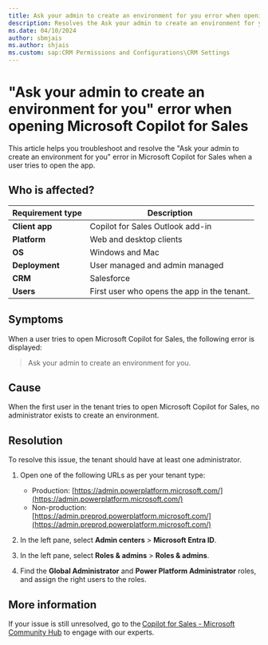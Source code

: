 ```yaml
---
title: Ask your admin to create an environment for you error when opening Microsoft Copilot for Sales
description: Resolves the Ask your admin to create an environment for you error that occurs in Microsoft Copilot for Sales when a user tries to open the app.
ms.date: 04/10/2024
author: sbmjais
ms.author: shjais
ms.custom: sap:CRM Permissions and Configurations\CRM Settings
---
```

# "Ask your admin to create an environment for you" error when opening Microsoft Copilot for Sales

This article helps you troubleshoot and resolve the "Ask your admin to create an environment for you" error in Microsoft Copilot for Sales when a user tries to open the app.

## Who is affected?

| Requirement type |Description  |
|---------|---------|
|**Client app**     |  Copilot for Sales Outlook add-in        |
|**Platform**     | Web and desktop clients         |
|**OS**     | Windows and Mac         |
|**Deployment**     | User managed and admin managed       |
|**CRM**     | Salesforce       |
|**Users**     | First user who opens the app in the tenant.      |

## Symptoms

When a user tries to open Microsoft Copilot for Sales, the following error is displayed:

> Ask your admin to create an environment for you.

## Cause

When the first user in the tenant tries to open Microsoft Copilot for Sales, no administrator exists to create an environment.

## Resolution

To resolve this issue, the tenant should have at least one administrator.

1. Open one of the following URLs as per your tenant type:

    - Production: [https://admin.powerplatform.microsoft.com/](https://admin.powerplatform.microsoft.com/)
    - Non-production: [https://admin.preprod.powerplatform.microsoft.com/](https://admin.preprod.powerplatform.microsoft.com/)

1. In the left pane, select **Admin centers** > **Microsoft Entra ID**.
1. In the left pane, select **Roles & admins** > **Roles & admins**.
1. Find the **Global Administrator** and **Power Platform Administrator** roles, and assign the right users to the roles.

## More information

If your issue is still unresolved, go to the [Copilot for Sales - Microsoft Community Hub](https://techcommunity.microsoft.com/t5/viva-sales/bd-p/VivaSales) to engage with our experts.
